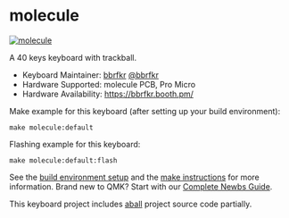 # molecule

[![molecule](https://imgur.com/uYCeS4Y)](https://i.imgur.com/uYCeS4Y.jpg)

A 40 keys keyboard with trackball.

* Keyboard Maintainer: [bbrfkr](https://github.com/bbrfkr) [@bbrfkr](https://twitter.com/bbrfkr)
* Hardware Supported: molecule PCB, Pro Micro
* Hardware Availability: https://bbrfkr.booth.pm/

Make example for this keyboard (after setting up your build environment):

    make molecule:default

Flashing example for this keyboard:

    make molecule:default:flash

See the [build environment setup](https://docs.qmk.fm/#/getting_started_build_tools) and the [make instructions](https://docs.qmk.fm/#/getting_started_make_guide) for more information. Brand new to QMK? Start with our [Complete Newbs Guide](https://docs.qmk.fm/#/newbs).

This keyboard project includes [aball](https://github.com/brickbots/aball) project source code partially. 
